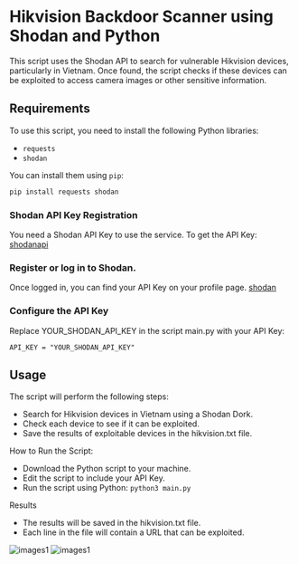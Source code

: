 # Hikvision Backdoor Scanner using Shodan and Python

This script uses the Shodan API to search for vulnerable Hikvision devices, particularly in Vietnam. Once found, the script checks if these devices can be exploited to access camera images or other sensitive information.

## Requirements

To use this script, you need to install the following Python libraries:

- `requests`
- `shodan`

You can install them using `pip`:

```bash
pip install requests shodan
```
### Shodan API Key Registration
You need a Shodan API Key to use the service. To get the API Key: <a href="https://account.shodan.io/" target="_blank">shodanapi</a>

### Register or log in to Shodan.
Once logged in, you can find your API Key on your profile page. <a href="https://shodan.io/" target="_blank">shodan</a>

### Configure the API Key
Replace YOUR_SHODAN_API_KEY in the script main.py with your API Key:

```API_KEY = "YOUR_SHODAN_API_KEY" ```
  
## Usage
The script will perform the following steps:

- Search for Hikvision devices in Vietnam using a Shodan Dork.
- Check each device to see if it can be exploited.
- Save the results of exploitable devices in the hikvision.txt file.
  
How to Run the Script:
- Download the Python script to your machine.
- Edit the script to include your API Key.
- Run the script using Python: ``` python3 main.py ```

Results
- The results will be saved in the hikvision.txt file.
- Each line in the file will contain a URL that can be exploited.

![images1](Screenshot_1.png)
![images1](Screenshot_2.png)